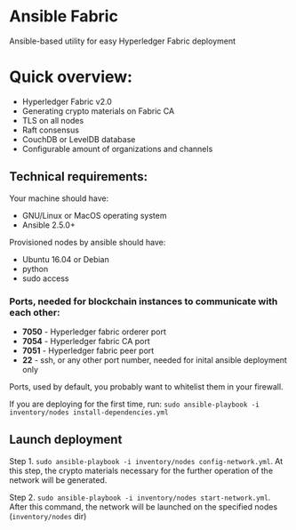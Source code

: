 # Ansible Fabric
Ansible-based utility for easy Hyperledger Fabric deployment

# Quick overview:
* Hyperledger Fabric v2.0
* Generating crypto materials on Fabric CA
* TLS on all nodes
* Raft consensus
* CouchDB or LevelDB database
* Configurable amount of organizations and channels

## Technical requirements:
Your machine should have:
* GNU/Linux or MacOS operating system
* Ansible 2.5.0+ 

Provisioned nodes by ansible should have:
* Ubuntu 16.04 or Debian
* python
* sudo access

### Ports, needed for blockchain instances to communicate with each other:

* **7050** - Hyperledger fabric orderer port
* **7054** - Hyperledger fabric CA port
* **7051** - Hyperledger fabric peer port
* **22** - ssh, or any other port number, needed for inital ansible deployment only

Ports, used by default, you probably want to whitelist them in your firewall.

If you are deploying for the first time, run:
```sudo ansible-playbook -i inventory/nodes install-dependencies.yml```

## Launch deployment
Step 1. ```sudo ansible-playbook -i inventory/nodes config-network.yml```. 
At this step, the crypto materials necessary for the further operation of the network will be generated. 

Step 2. ```sudo ansible-playbook -i inventory/nodes start-network.yml```. 
After this command, the network will be launched on the specified nodes (```inventory/nodes``` dir)
